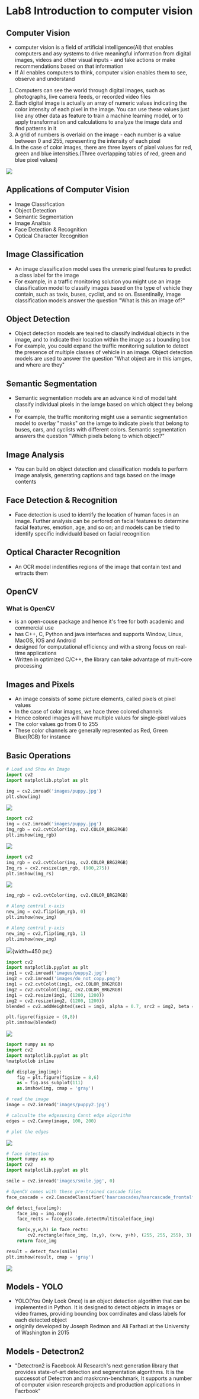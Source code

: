 # Lab8 Introduction to computer vision

## Computer Vision
 - computer vision is a field of artificial intelligence(AI) that enables computers and asy systems to drive meaningful information from digital images, videos and other visual inputs - and take actions or make recommendations based on that information
 - If AI enables computers to think, computer vision enables them to see, observe and understand

 1. Computers can see the world through digital images, such as photographs, live camera feeds, or recorded video files
 2. Each digital image is actually an array of numeric values indicating the color intensity of each pixel in the image. You can use these values just like any other data as feature to train a machine learning model, or to apply transformation and calculations to analyze the image data and find patterns in it
 3. A grid of numbers is overlaid on the image - each number is a value between 0 and 255, representing the intensity of each pixel
 4. In the case of color images, there  are three layers of pixel values for red, green and blue intensities.(Three overlapping tables of red, green and blue pixel values)

![](/Lab8/Picture1.png)

## Applications of Computer Vision

 - Image Classification
 - Object Detection
 - Semantic Segmentation
 - Image Analtsis
 - Face Detection & Recognition
 - Optical Character Recognition

## Image Classification

 - An image classification model uses the unmeric pixel features to predict a class label for the image
 - For example, in a traffic monitoring solution you might use an image classification model to classify images based on the type of vehicle they contain, such as taxis, buses, cyclist, and so on. Essentinally, image classification models answer the question "What is this an image of?"

## Object Detection 
 - Object detection models are teained to classify individual objects in the image, and to indicate their location within the image as a bounding box
 - For example, you could expand the traffic monitoring sulution to detect the presence of multiple classes of vehicle in an image. Object detection models are used to answer the question "What object are in this iamges, and where are they"

## Semantic Segmentation

 - Semantic segmentation models are an advance kind of model taht classify individual pixels in the iamge based on which object they belong to
 - For example, the traffic monitoring might use a semantic segmentation model to overlay "masks" on the iamge to indicate pixels that belong to buses, cars, and cyclists with different colors. Semantic segmentation answers the question "Which pixels belong to which object?"


## Image Analysis

 - You can build on object detection and classification models to perform image analysis, generating captions and tags based on the image contents

## Face Detection & Recognition

 - Face detection is used to identify the location of human faces in an image. Further analysis can be perfored on facial features to determine facial features, emotion, age, and so on; and models can be tried to identify specific individuald based on facial recognition

## Optical Character Recognition
 - An OCR model indentifies regions of the image that contain text and ertracts them

## OpenCV
### What is OpenCV
 - is an open-couse package and hence it's free for both academic and commercial use
 - has C++, C, Python and java interfaces and supports Window, Linux, MacOS, IOS and Android
 - designed for computational efficiency and with a strong focus on real-time applications
 - Written in optimized C/C++, the library can take advantage of multi-core processing

## Images and Pixels
 - An image consists of some picture elements, called pixels ot pixel values
 - In the case of color images, we hace three colored channels
 - Hence colored images will have multiple values for single-pixel values
 - The color values go from 0 to 255
 - These color channels are generally represented as Red, Green Blue(RGB) for instance

## Basic Operations

```py
# Load and Show An Image
import cv2
import matplotlib.ptplot as plt

img = cv2.imread('images/puppy.jpg')
plt.show(img)
```
![](/Lab8/Picture2.png)

```py
import cv2
img = cv2.imread('images/puppy.jpg')
img_rgb = cv2.cvtColor(img, cv2.COLOR_BRG2RGB)
plt.imshow(img_rgb)
```
![](/Lab8/Picture3.png)

```py
import cv2
img_rgb = cv2.cvtColor(img, cv2.COLOR_BRG2RGB)
Img_rs = cv2.resize(igm_rgb, (900,275))
plt.imshow(img_rs)
```
![](/Lab8/Picture4.png)

```py
img_rgb = cv2.cvtColor(img, cv2.COLOR_BRG2RGB)

# Along central x-axis
new_img = cv2.flip(igm_rgb, 0)
plt.imshow(new_img)

# Along central y-axis
new_img = cv2,flip(img_rgb, 1)
plt.imshow(new_img)
```
![](/Lab8/Picture5.png){width=450 px;}

```py
import cv2
import matplotlib.pyplot as plt
img1 = cv2.imread('images/puppy2.jpg')
img2 = cv2.imread('images/do_not_copy.png')
img1 = cv2.cvtColot(img1, cv2.COLOR_BRG2RGB)
img2 = cv2.cvtColot(img2, cv2.COLOR_BRG2RGB)
img1 = cv2.resize(img1, (1200, 1200))
img2 = cv2.resize(img2, (1200, 1200))
blended = cv2.addWeighted(sec1 = img1, alpha = 0.7, src2 = img2, beta = 0.3, gamma = 0)

plt.figure(figsize = (8,8))
plt.imshow(blended)
```
![](/Lab8/Picture6.png)

```py
import numpy as np
import cv2
import matplotlib.pyplot as plt
%matplotlob inline

def display_img(img):
    fig = plt.figure(figsize = 8,6)
    as = fig.ass_subplot(111)
    as.imshow(img, cmap = 'gray')

# read the image
image = cv2.imread('images/puppy2.jpg')

# calcualte the edgesusing Cannt edge algorithm
edges = cv2.Canny(image, 100, 200)

# plot the edges
```
![](/Lab8/Picture7.png)

```py
# face detection
import numpy as np
import cv2
import matplotlib.pyplot as plt

smile = cv2.imread('images/smile.jpg', 0)

# OpenCV comes with these pre-trained cascade files
face_cascade = cv2.CascadeClassifier('haarcascades/haarcascade_frontalface_default.xml')

def detect_face(img):
    face_img = img.copy()
    face_rects = face_cascade.detectMultiScale(face_img)

    for(x,y,w,h) in face_rects:
        cv2.rectangle(face_img, (x,y), (x+w, y+h), (255, 255, 255), 3)
    return face_img

result = detect_face(smile)
plt.imshow(result, cmap = 'gray')
```
![](/Lab8/Picture8.png)

## Models - YOLO

 - YOLO(You Only Look Once) is an object detection algorithm that can be implemented in Python. It is designed to detect objects in images or video frames, providing bounding box corrdinates and class labels for each detected object
 - originlly developed by Joseph Redmon and Ali Farhadi at the University of Washington in 2015

## Models - Detectron2

 - "Detectron2 is Facebook AI Research's next generation library that provides state-of-art detection and segmentation algorithms. It is the successot of Detectron and maskrcnn-benchmark, It supports a number of computer vision research projects and production applications in Facrbook"